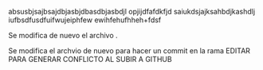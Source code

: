 absusbjsajbsajdbjasbjdbasdbjasbdjl
opjijdfafdkfjd
saiukdsjajksahbdjkashdlj
iufbsdfusdfuifwujeiphfew
ewihfehufhheh+fdsf 

Se modifica de nuevo el archivo .

Se modifica el archvio de nuevo para hacer un commit en la rama
EDITAR PARA GENERAR CONFLICTO AL SUBIR A GITHUB